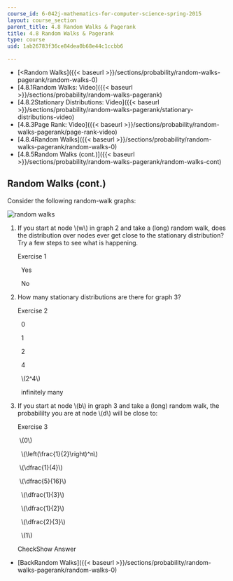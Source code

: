 ```yaml
---
course_id: 6-042j-mathematics-for-computer-science-spring-2015
layout: course_section
parent_title: 4.8 Random Walks & Pagerank
title: 4.8 Random Walks & Pagerank
type: course
uid: 1ab26783f36ce84dea0b68e44c1ccbb6

---
```


*   [<Random Walks]({{< baseurl >}}/sections/probability/random-walks-pagerank/random-walks-0)
*   [4.8.1Random Walks: Video]({{< baseurl >}}/sections/probability/random-walks-pagerank)
*   [4.8.2Stationary Distributions: Video]({{< baseurl >}}/sections/probability/random-walks-pagerank/stationary-distributions-video)
*   [4.8.3Page Rank: Video]({{< baseurl >}}/sections/probability/random-walks-pagerank/page-rank-video)
*   [4.8.4Random Walks]({{< baseurl >}}/sections/probability/random-walks-pagerank/random-walks-0)
*   [4.8.5Random Walks (cont.)]({{< baseurl >}}/sections/probability/random-walks-pagerank/random-walks-cont)

Random Walks (cont.)
--------------------

Consider the following random-walk graphs:

![random walks](/courses/electrical-engineering-and-computer-science/6-042j-mathematics-for-computer-science-spring-2015/probability/random-walks-pagerank/random-walks-cont/random_walk.jpg)

1.  If you start at node \\(w\\) in graph 2 and take a (long) random walk, does the distribution over nodes ever get close to the stationary distribution? Try a few steps to see what is happening.
    
    Exercise 1
    
    &nbsp; Yes&nbsp;
    
    &nbsp; No&nbsp;
    
2.  How many stationary distributions are there for graph 3?
    
    Exercise 2
    
    &nbsp; 0&nbsp;
    
    &nbsp; 1&nbsp;
    
    &nbsp; 2&nbsp;
    
    &nbsp; 4&nbsp;
    
    &nbsp; \\(2^4\\)&nbsp;
    
    &nbsp; infinitely many&nbsp;
    
3.  If you start at node \\(b\\) in graph 3 and take a (long) random walk, the probabililty you are at node \\(d\\) will be close to:
    
    Exercise 3
    
    &nbsp;\\(0\\)&nbsp;
    
    &nbsp; \\(\\left(\\frac{1}{2}\\right)^n\\)&nbsp;
    
    &nbsp;\\(\\dfrac{1}{4}\\)&nbsp;
    
    &nbsp;\\(\\dfrac{5}{16}\\)&nbsp;
    
    &nbsp; \\(\\dfrac{1}{3}\\)&nbsp;
    
    &nbsp; \\(\\dfrac{1}{2}\\)&nbsp;
    
    &nbsp; \\(\\dfrac{2}{3}\\)&nbsp;
    
    &nbsp; \\(1\\)&nbsp;
    
    CheckShow Answer
    

*   [BackRandom Walks]({{< baseurl >}}/sections/probability/random-walks-pagerank/random-walks-0)